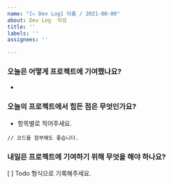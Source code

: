 ```yaml
---
name: "[✍️ Dev Log] 이름 / 2021-00-00"
about: Dev Log  작성
title: ''
labels: ''
assignees: ''

---
```


### 오늘은 어떻게 프로젝트에 기여했나요?
* 

### 오늘의 프로젝트에서 힘든 점은 무엇인가요?
* 항목별로 적어주세요.

```
// 코드를 첨부해도 좋습니다.
```

### 내일은 프로젝트에 기여하기 위해 무엇을 해야 하나요?
 [ ] Todo 형식으로 기록해주세요.
